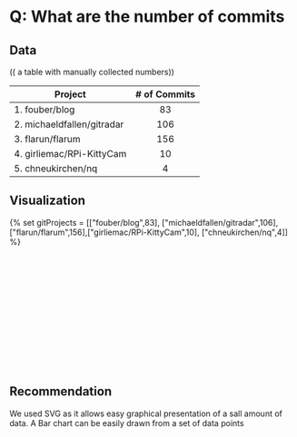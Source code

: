 # Q: What are the number of commits

## Data

(( a table with manually collected numbers))

| Project    | # of Commits | 
|----------|:-------------:|
| 1. fouber/blog| 83 |
| 2. michaeldfallen/gitradar    | 106|
| 3. flarun/flarum     | 156|
| 4. girliemac/RPi-KittyCam  |10 |
| 5. chneukirchen/nq         | 4|


## Visualization

{% set gitProjects = [["fouber/blog",83], ["michaeldfallen/gitradar",106],
	["flarun/flarum",156],["girliemac/RPi-KittyCam",10],
	["chneukirchen/nq",4]]
%}

<svg width="500" height="200">
{% for project in gitProjects %}
    <rect x="{{loop.index * 20}}" width="15" height={{project[1]}} style="fill:rgb(0,0,255);stroke-width:3;stroke:rgb(0,0,0)" />
{% endfor %}
</svg>



## Recommendation

We used SVG as it allows easy graphical presentation of a sall amount of data.  A
Bar chart can be easily drawn from a set of data points
